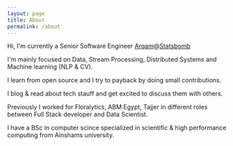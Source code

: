 ```yaml
---
layout: page
title: About
permalink: /about
---
```


Hi,
I'm currently a Senior Software Engineer [Arqam](arqamfc.com/#team)@[Statsbomb](statsbomb.com)

I'm mainly focused on Data, Stream Processing, Distributed Systems and Machine learning (NLP & CV).

I learn from open source and I try to payback by doing small contributions.

I blog & read about tech stauff and get excited to discuss them with others. 

Previously I worked for Floralytics, ABM Egypt, Tajjer in different roles between Full Stack developer and Data Scientist. 

I have a BSc in computer scince specialized in scientific & high performance computing from Ainshams university.
